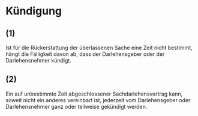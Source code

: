 # Kündigung



## (1)

 Ist für die Rückerstattung der überlassenen Sache eine Zeit nicht bestimmt, hängt die Fälligkeit davon ab, dass der Darlehensgeber oder der Darlehensnehmer kündigt.

## (2)

 Ein auf unbestimmte Zeit abgeschlossener Sachdarlehensvertrag kann, soweit nicht ein anderes vereinbart ist, jederzeit vom Darlehensgeber oder Darlehensnehmer ganz oder teilweise gekündigt werden. 

